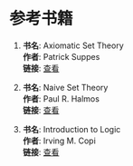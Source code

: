 # 参考书籍

1. **书名**: Axiomatic Set Theory  
   **作者**: Patrick Suppes  
   **链接**: [查看](https://example.com)

2. **书名**: Naive Set Theory  
   **作者**: Paul R. Halmos  
   **链接**: [查看](https://example.com)

3. **书名**: Introduction to Logic  
   **作者**: Irving M. Copi  
   **链接**: [查看](https://example.com)

